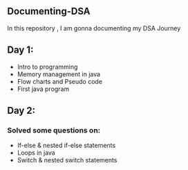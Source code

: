 ## Documenting-DSA
In this repository , I am gonna documenting my DSA Journey

## Day 1:
* Intro to programming
* Memory management in java
* Flow charts and Pseudo code
* First java program

## Day 2:
  ### Solved some questions on:
  
* If-else & nested if-else statements
* Loops in java
* Switch & nested switch statements

